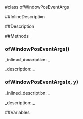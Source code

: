 #class ofWindowPosEventArgs


<!--
_visible: True_
_advanced: False_
_istemplated: False_
_extends: ofEventArgs_
-->

##InlineDescription






##Description





##Methods



### ofWindowPosEventArgs()

<!--
_syntax: ofWindowPosEventArgs()_
_name: ofWindowPosEventArgs_
_returns: _
_returns_description: _
_parameters: _
_access: public_
_version_started: 0.10.0_
_version_deprecated: _
_summary: _
_constant: False_
_static: False_
_visible: True_
_advanced: False_
-->

_inlined_description: _







_description: _







<!----------------------------------------------------------------------------->

### ofWindowPosEventArgs(x, y)

<!--
_syntax: ofWindowPosEventArgs(x, y)_
_name: ofWindowPosEventArgs_
_returns: _
_returns_description: _
_parameters: int x, int y_
_access: public_
_version_started: 0.10.0_
_version_deprecated: _
_summary: _
_constant: False_
_static: False_
_visible: True_
_advanced: False_
-->

_inlined_description: _







_description: _







<!----------------------------------------------------------------------------->

##Variables



